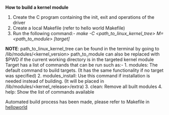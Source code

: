 **How to build a kernel module**

1. Create the C program containing the init, exit and operations of the driver
2. Create a local Makefile (refer to hello world Makefile)
3. Run the following command:-
_make -C <path_to_linux_kernel_tree> M=<path_to_module> [target]_

**NOTE**: path_to_linux_kernel_tree can be found in the terminal by going to /lib/modules/<kernel_version>
path_to_module can also be replaced with $PWD if the current working directory is in the targeted kernel module
Target has a list of commands that can be run such as:-
    1. modules: The default command to build targets. (It has the same functionality if no target was specified)
    2. modules_install: Use this command if installation is needed instead of building. (It will be placed in /lib/modules/<kernel_release>/extra)
    3. clean: Remove all built modules
    4. help: Show the list of commands available

Automated build process has been made, please refer to Makefile in [helloworld](https://github.com/ijulipan/C_projects/blob/main/linux_driver_development/char_device/helloworld/Makefile)

